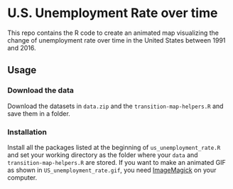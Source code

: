 # U.S. Unemployment Rate over time

This repo contains the R code to create an animated map visualizing the change of unemployment rate over time in the United States between 1991 and 2016.

## Usage

### Download the data

Download the datasets in `data.zip` and the `transition-map-helpers.R` and save them in a folder.

### Installation

Install all the packages listed at the beginning of `us_unemployment_rate.R` and set your working directory as the folder where your `data` and `transition-map-helpers.R` are stored. If you want to make an animated GIF as shown in `US_unemployment_rate.gif`, you need [ImageMagick](http://www.imagemagick.org/script/index.php) on your computer.
